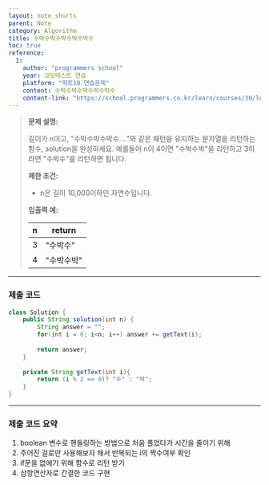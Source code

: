 ```yaml
---
layout: note_shorts
parent: Note
category: Algorithm
title: 수박수박수박수박수박수
toc: true
reference:
  1: 
    author: "programmers school"
    year: 코딩테스트 연습
    platform: "파트19 연습문제"
    content: 수박수박수박수박수박수
    content-link: "https://school.programmers.co.kr/learn/courses/30/lessons/12922"
---
```

> **문제 설명:**
> 
> 길이가 n이고, "수박수박수박수...."와 같은 패턴을 유지하는 문자열을 리턴하는 함수, solution을 완성하세요. 예를들어 n이 4이면 "수박수박"을 리턴하고 3이라면 "수박수"를 리턴하면 됩니다.
>
> **제한 조건:**
> 
> - n은 길이 10,000이하인 자연수입니다.
>
> **입출력 예:**
> 
> | n   | return   |
> |-----|----------|
> | 3   | "수박수" |
> | 4   | "수박수박" |

---

### 제출 코드
```java
class Solution {
    public String solution(int n) {
        String answer = "";
        for(int i = 0; i<n; i++) answer += getText(i);
        
        return answer;
    }
    
    private String getText(int i){
        return (i % 2 == 0)? "수" : "박";
    }
}
```

---

### 제출 코드 요약

1. boolean 변수로 핸들링하는 방법으로 처음 풀었다가 시간을 줄이기 위해
2. 주어진 걸로만 사용해보자 해서 반복되는 i의 짝수여부 확인
3. if문을 없애기 위해 함수로 리턴 받기
4. 삼항연산자로 간결한 코드 구현